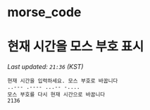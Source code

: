 # morse_code
# 현재 시간을 모스 부호 표시
<!-- MORSE_TIME_START -->
_Last updated: `21:36` (KST)_

```
현재 시간을 입력하세요. 모스 부호로 바꿉니다
..--- .---- ...-- -....
모스 부호를 다시 현재 시간으로 바꿉니다
2136
```
<!-- MORSE_TIME_END -->
